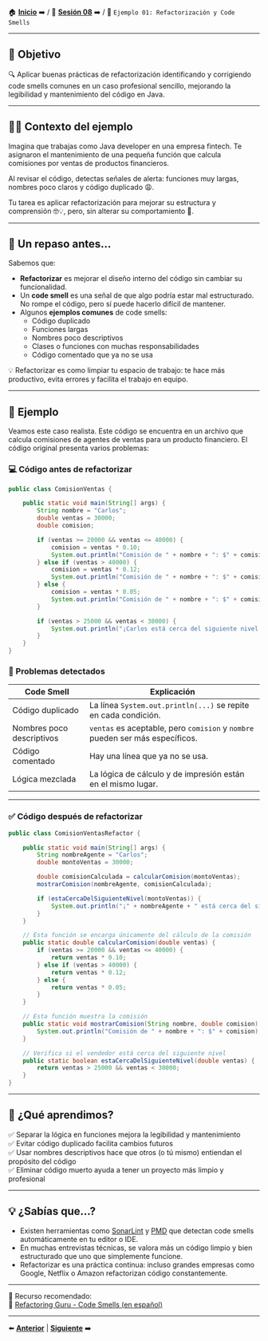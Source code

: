 🏠 [**Inicio**](../../Readme.md) ➡️ / 📖 [**Sesión 08**](../Readme.md) ➡️ / 📝 `Ejemplo 01: Refactorización y Code Smells`

---

## 🎯 Objetivo

🔍 Aplicar buenas prácticas de refactorización identificando y corrigiendo code smells comunes en un caso profesional sencillo, mejorando la legibilidad y mantenimiento del código en Java.

---

## 👩‍💻 Contexto del ejemplo

Imagina que trabajas como Java developer en una empresa fintech. Te asignaron el mantenimiento de una pequeña función que calcula comisiones por ventas de productos financieros.

Al revisar el código, detectas señales de alerta: funciones muy largas, nombres poco claros y código duplicado 😩. 

Tu tarea es aplicar refactorización para mejorar su estructura y comprensión 🤓💡, pero, sin alterar su comportamiento 🤔.

---

## 🧠 Un repaso antes...

Sabemos que:

- **Refactorizar** es mejorar el diseño interno del código sin cambiar su funcionalidad.  
- Un **code smell** es una señal de que algo podría estar mal estructurado. No rompe el código, pero sí puede hacerlo difícil de mantener.
- Algunos **ejemplos comunes** de code smells:
  - Código duplicado
  - Funciones largas
  - Nombres poco descriptivos
  - Clases o funciones con muchas responsabilidades
  - Código comentado que ya no se usa

💡 Refactorizar es como limpiar tu espacio de trabajo: te hace más productivo, evita errores y facilita el trabajo en equipo.

---

## 💼 Ejemplo 

Veamos este caso realista. Este código se encuentra en un archivo que calcula comisiones de agentes de ventas para un producto financiero. El código original presenta varios problemas:

### 💻 Código antes de refactorizar

```java
public class ComisionVentas {

    public static void main(String[] args) {
        String nombre = "Carlos";
        double ventas = 30000;
        double comision;

        if (ventas >= 20000 && ventas <= 40000) {
            comision = ventas * 0.10;
            System.out.println("Comisión de " + nombre + ": $" + comision);
        } else if (ventas > 40000) {
            comision = ventas * 0.12;
            System.out.println("Comisión de " + nombre + ": $" + comision);
        } else {
            comision = ventas * 0.05;
            System.out.println("Comisión de " + nombre + ": $" + comision);
        }

        if (ventas > 25000 && ventas < 30000) {
            System.out.println("¡Carlos está cerca del siguiente nivel!");
        }
    }
}
```

### 🚨 Problemas detectados

| Code Smell                 | Explicación                                                                  |
|---------------------------|-------------------------------------------------------------------------------|
| Código duplicado          | La línea `System.out.println(...)` se repite en cada condición.               |
| Nombres poco descriptivos | `ventas` es aceptable, pero `comision` y `nombre` pueden ser más específicos.|
| Código comentado          | Hay una línea que ya no se usa.                                              |
| Lógica mezclada           | La lógica de cálculo y de impresión están en el mismo lugar.                |

---

### ✅ Código después de refactorizar

```java
public class ComisionVentasRefactor {

    public static void main(String[] args) {
        String nombreAgente = "Carlos";
        double montoVentas = 30000;

        double comisionCalculada = calcularComision(montoVentas);
        mostrarComision(nombreAgente, comisionCalculada);

        if (estaCercaDelSiguienteNivel(montoVentas)) {
            System.out.println("¡" + nombreAgente + " está cerca del siguiente nivel!");
        }
    }

    // Esta función se encarga únicamente del cálculo de la comisión
    public static double calcularComision(double ventas) {
        if (ventas >= 20000 && ventas <= 40000) {
            return ventas * 0.10;
        } else if (ventas > 40000) {
            return ventas * 0.12;
        } else {
            return ventas * 0.05;
        }
    }

    // Esta función muestra la comisión
    public static void mostrarComision(String nombre, double comision) {
        System.out.println("Comisión de " + nombre + ": $" + comision);
    }

    // Verifica si el vendedor está cerca del siguiente nivel
    public static boolean estaCercaDelSiguienteNivel(double ventas) {
        return ventas > 25000 && ventas < 30000;
    }
}
```

---

## 🔄 ¿Qué aprendimos?

✅ Separar la lógica en funciones mejora la legibilidad y mantenimiento  
✅ Evitar código duplicado facilita cambios futuros  
✅ Usar nombres descriptivos hace que otros (o tú mismo) entiendan el propósito del código  
✅ Eliminar código muerto ayuda a tener un proyecto más limpio y profesional  

---

## 💡 ¿Sabías que...?

- Existen herramientas como [SonarLint](https://www.sonarlint.org/) y [PMD](https://pmd.github.io/) que detectan code smells automáticamente en tu editor o IDE.
- En muchas entrevistas técnicas, se valora más un código limpio y bien estructurado que uno que simplemente funcione.
- Refactorizar es una práctica continua: incluso grandes empresas como Google, Netflix o Amazon refactorizan código constantemente.

---

📘 Recurso recomendado:  
🔗 [Refactoring Guru - Code Smells (en español)](https://refactoring.guru/es/smells)

---


⬅️ [**Anterior**](../Prework/Readme.md) | [**Siguiente**](../Ejemplo-02/Readme.md) ➡️